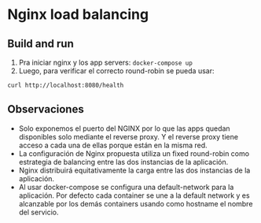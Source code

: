 # Nginx load balancing

## Build and run

1. Pra iniciar nginx y los app servers: `docker-compose up`
2. Luego, para verificar el correcto round-robin se pueda usar:
 
`curl http://localhost:8080/health`  


## Observaciones
- Solo exponemos el puerto del NGINX por lo que las apps quedan disponibles solo mediante el reverse proxy. Y el reverse proxy tiene acceso a cada una de ellas porque están en la misma red.
- La configuración de Nginx propuesta utiliza un fixed round-robin como estrategia de balancing entre las dos instancias de la aplicación.
- Nginx distribuirá equitativamente la carga entre las dos instancias de la aplicación.
- Al usar docker-compose se configura una default-network para la aplicación. Por defecto cada container se une a la default network y es alcanzable por los demás containers usando como hostname el nombre del servicio.
 


